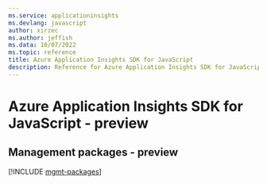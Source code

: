 ```yaml
---
ms.service: applicationinsights
ms.devlang: javascript
author: xirzec
ms.author: jeffish
ms.data: 10/07/2022
ms.topic: reference
title: Azure Application Insights SDK for JavaScript
description: Reference for Azure Application Insights SDK for JavaScript
---
```

# Azure Application Insights SDK for JavaScript - preview

## Management packages - preview
[!INCLUDE [mgmt-packages](application-insights-mgmt-index.md)]